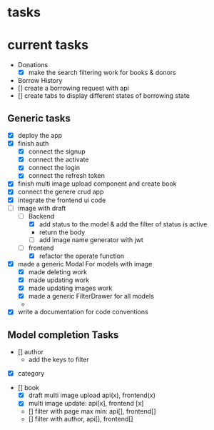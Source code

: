 
# tasks

# current tasks

- Donations
  - [x] make the search filtering work for books & donors
- Borrow History
- [] create a borrowing request with api
- [] create tabs to display different states of borrowing state

## Generic tasks

- [x] deploy the app
- [x] finish auth
  - [x] connect the signup
  - [x] connect the activate
  - [x] connect the login
  - [x] connect the refresh token
- [x] finish multi image upload component and create book
- [x] connect the genere crud app
- [x] integrate the frontend ui code
- [ ] image with draft
  - [ ] Backend
    - [x] add status to the model & add the filter of status is active
    - return the body
    - [ ] add image name generator with jwt
  - [ ] frontend
    - [x] refactor the operate function
- [x] made a generic Modal For models with image
  - [x] made deleting work
  - [x] made updating work
  - [x] made updating images work
  - [x] made a generic FilterDrawer for all models
  -
- [x] write a documentation for code conventions

## Model completion Tasks

- [] author
  - add the keys to filter
- [x] category
- [] book
  - [x] draft multi image upload api(x), frontend(x)
  - [x] multi image update:   api[x], frontend [x]
  - [] filter with page max min: api[], frontend[]
  - [] filter with author, api[], frontend[]
